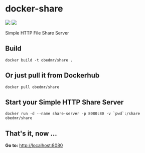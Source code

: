 docker-share
============
[![](https://images.microbadger.com/badges/image/obedmr/share.svg)](http://microbadger.com/images/obedmr/share "Get your own image badge on microbadger.com")
[![](https://images.microbadger.com/badges/version/obedmr/share.svg)](http://microbadger.com/images/obedmr/share "Get your own version badge on microbadger.com")

Simple HTTP File Share Server

Build
-----
```
docker build -t obedmr/share .
```

Or just pull it from Dockerhub
---------------------------
```
docker pull obedmr/share
```

Start your Simple HTTP Share Server
-----------------------------------
```
docker run -d --name share-server -p 8080:80 -v `pwd`:/share obedmr/share
```



That's it, now ...
------------------

**Go to:** [http://localhost:8080](http://localhost:8080)